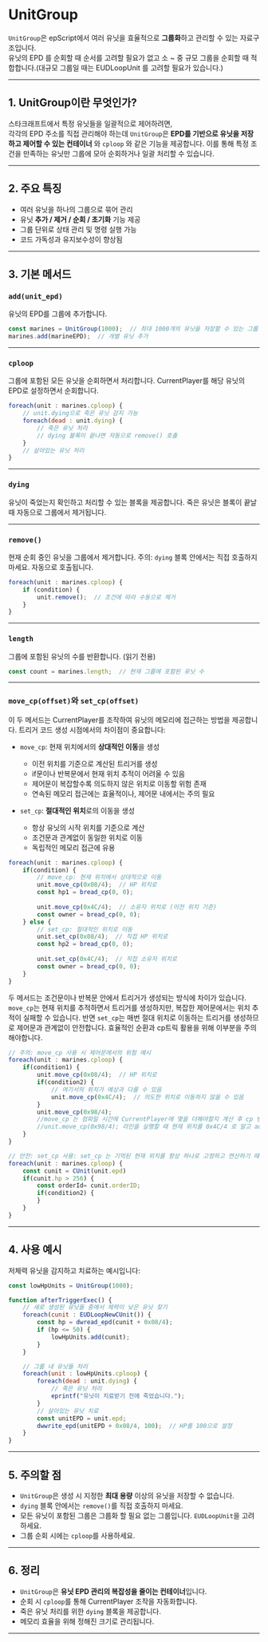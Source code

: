 # UnitGroup

`UnitGroup`은 epScript에서 여러 유닛을 효율적으로 **그룹화**하고 관리할 수 있는 자료구조입니다.  
유닛의 EPD 를 순회할 때 순서를 고려할 필요가 없고 소 ~ 중 규모 그룹을 순회할 때 적합합니다.(대규모 그룹일 때는 EUDLoopUnit 를 고려할 필요가 있습니다.)

---

## 1. UnitGroup이란 무엇인가?

스타크래프트에서 특정 유닛들을 일괄적으로 제어하려면,  
각각의 EPD 주소를 직접 관리해야 하는데 `UnitGroup`은 **EPD를 기반으로 유닛을 저장하고 제어할 수 있는 컨테이너** 와 `cploop` 와 같은 기능을 제공합니다.
이를 통해 특정 조건을 만족하는 유닛만 그룹에 모아 순회하거나 일괄 처리할 수 있습니다.

---

## 2. 주요 특징

- 여러 유닛을 하나의 그룹으로 묶어 관리
- 유닛 **추가 / 제거 / 순회 / 초기화** 기능 제공
- 그룹 단위로 상태 관리 및 명령 실행 가능
- 코드 가독성과 유지보수성이 향상됨

---

## 3. 기본 메서드

### `add(unit_epd)`
유닛의 EPD를 그룹에 추가합니다.

```js
const marines = UnitGroup(1000);  // 최대 1000개의 유닛을 저장할 수 있는 그룹 생성
marines.add(marineEPD);  // 개별 유닛 추가
```

---

### `cploop`
그룹에 포함된 모든 유닛을 순회하면서 처리합니다. CurrentPlayer를 해당 유닛의 EPD로 설정하면서 순회합니다.

```js
foreach(unit : marines.cploop) {
    // unit.dying으로 죽은 유닛 감지 가능
    foreach(dead : unit.dying) {
        // 죽은 유닛 처리
        // dying 블록이 끝나면 자동으로 remove() 호출
    }
    // 살아있는 유닛 처리
}
```

---

### `dying`
유닛이 죽었는지 확인하고 처리할 수 있는 블록을 제공합니다.
죽은 유닛은 블록이 끝날 때 자동으로 그룹에서 제거됩니다.

---

### `remove()`
현재 순회 중인 유닛을 그룹에서 제거합니다.
주의: `dying` 블록 안에서는 직접 호출하지 마세요. 자동으로 호출됩니다.

```js
foreach(unit : marines.cploop) {
    if (condition) {
        unit.remove();  // 조건에 따라 수동으로 제거
    }
}
```

---

### `length`
그룹에 포함된 유닛의 수를 반환합니다. (읽기 전용)

```js
const count = marines.length;  // 현재 그룹에 포함된 유닛 수
```

---

### `move_cp(offset)`와 `set_cp(offset)`
이 두 메서드는 CurrentPlayer를 조작하여 유닛의 메모리에 접근하는 방법을 제공합니다.
트리거 코드 생성 시점에서의 차이점이 중요합니다:

- `move_cp`: 현재 위치에서의 **상대적인 이동**을 생성
  - 이전 위치를 기준으로 계산된 트리거를 생성
  - if문이나 반복문에서 현재 위치 추적이 어려울 수 있음
  - 제어문이 복잡할수록 의도하지 않은 위치로 이동할 위험 존재
  - 연속된 메모리 접근에는 효율적이나, 제어문 내에서는 주의 필요

- `set_cp`: **절대적인 위치**로의 이동을 생성
  - 항상 유닛의 시작 위치를 기준으로 계산
  - 조건문과 관계없이 동일한 위치로 이동
  - 독립적인 메모리 접근에 유용

```js
foreach(unit : marines.cploop) {
    if(condition) {
        // move_cp: 현재 위치에서 상대적으로 이동
        unit.move_cp(0x08/4);  // HP 위치로
        const hp1 = bread_cp(0, 0);
        
        unit.move_cp(0x4C/4);  // 소유자 위치로 (이전 위치 기준)
        const owner = bread_cp(0, 0);
    } else {
        // set_cp: 절대적인 위치로 이동
        unit.set_cp(0x08/4);  // 직접 HP 위치로
        const hp2 = bread_cp(0, 0);
        
        unit.set_cp(0x4C/4);  // 직접 소유자 위치로
        const owner = bread_cp(0, 0);
    }
}
```

두 메서드는 조건문이나 반복문 안에서 트리거가 생성되는 방식에 차이가 있습니다.
`move_cp`는 현재 위치를 추적하면서 트리거를 생성하지만, 복잡한 제어문에서는 위치 추적이 실패할 수 있습니다.
반면 `set_cp`는 매번 절대 위치로 이동하는 트리거를 생성하므로 제어문과 관계없이 안전합니다. 효율적인 순환과 cp트릭 활용을 위해 이부분을 주의해야합니다.

```js
// 주의: move_cp 사용 시 제어문에서의 위험 예시
foreach(unit : marines.cploop) {
    if(condition1) {
        unit.move_cp(0x08/4);  // HP 위치로
        if(condition2) {
            // 여기서의 위치가 예상과 다를 수 있음
            unit.move_cp(0x4C/4);  // 의도한 위치로 이동하지 않을 수 있음
        }
        unit.move_cp(0x98/4);
        //move_cp 는 컴파일 시간에 CurrentPlayer에 몇을 더해야할지 계산 후 cp 변경하는 트리거를 생성해주기 move_cp 라인이 보일 때마다 현재 currentPlayer 값을 캐싱합니다.
        //unit.move_cp(0x98/4); 라인을 실행할 때 현재 위치를 0x4C/4 로 알고 addcurpl 을 해주기 때문에 condition2 가 false 일때는 필요한 것보다 작은 값을 더하게 됩니다.
    }
}

// 안전: set_cp 사용: set_cp 는 기억된 현재 위치를 항상 하나로 고정하고 연산하기 때문에 move_cp 가 가진 문제를 피해갈 수 있지만 cp 트릭은 최적화에 초점을 맞추고 있기 때문에 안정성이 걱정되어 set_cp 만 쓰고 싶다면 차라리 const cunit = CUnit(unit.epd); 를 써서 CUnit 사용을 고려해보세요.
foreach(unit : marines.cploop) {
    const cunit = CUnit(unit.epd)
    if(cunit.hp > 256) {
        const orderId= cunit.orderID;
        if(condition2) {
        }
    }
}
```


---

## 4. 사용 예시

저체력 유닛을 감지하고 치료하는 예시입니다:

```js
const lowHpUnits = UnitGroup(1000);

function afterTriggerExec() {
    // 새로 생성된 유닛들 중에서 체력이 낮은 유닛 찾기
    foreach(cunit : EUDLoopNewCUnit()) {
        const hp = dwread_epd(cunit + 0x08/4);
        if (hp <= 50) {
            lowHpUnits.add(cunit);
        }
    }

    // 그룹 내 유닛들 처리
    foreach(unit : lowHpUnits.cploop) {
        foreach(dead : unit.dying) {
            // 죽은 유닛 처리
            eprintf("유닛이 치료받기 전에 죽었습니다.");
        }
        // 살아있는 유닛 치료
        const unitEPD = unit.epd;
        dwwrite_epd(unitEPD + 0x08/4, 100);  // HP를 100으로 설정
    }
}
```

---

## 5. 주의할 점

- `UnitGroup`은 생성 시 지정한 **최대 용량** 이상의 유닛을 저장할 수 없습니다.
- `dying` 블록 안에서는 `remove()`를 직접 호출하지 마세요.
- 모든 유닛이 포함된 그룹은 그룹화 할 필요 없는 그룹입니다. `EUDLoopUnit`을 고려하세요.
- 그룹 순회 시에는 `cploop`를 사용하세요.

---

## 6. 정리

- `UnitGroup`은 **유닛 EPD 관리의 복잡성을 줄이는 컨테이너**입니다.
- 순회 시 `cploop`를 통해 CurrentPlayer 조작을 자동화합니다.
- 죽은 유닛 처리를 위한 `dying` 블록을 제공합니다.
- 메모리 효율을 위해 정해진 크기로 관리됩니다.

---

